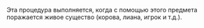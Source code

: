 Эта процедура выполняется, когда с помощью этого предмета поражается живое существо (корова, лиана, игрок и т.д.).